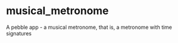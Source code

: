 musical_metronome
=================

A pebble app - a musical metronome, that is, a metronome with time signatures
